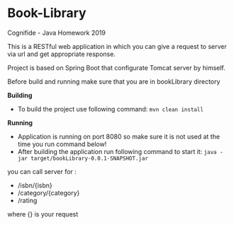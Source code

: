 # Book-Library
Cognifide - Java Homework 2019

This is a RESTful web application in which you can give a request to server via url and get appropriate response.

Project is based on Spring Boot that configurate Tomcat server by himself.

Before build and running make sure that you are in bookLibrary directory

<b>Building</b>
- To build the project use following command: `mvn clean install`

<b>Running</b>
- Application is running on port 8080 so make sure it is not used at the time you run command below!
- After building the application run following command to start it: `java -jar target/bookLibrary-0.0.1-SNAPSHOT.jar`

you can call server for : 
- /isbn/{isbn}
- /category/{category}
- /rating  

where {} is your request
